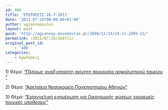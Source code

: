 ```yaml
---
id: 486
title: 'ΕΡΩΤΗΣΕΙΣ 26-7-2011'
date: '2011-07-26T00:00:00+03:00'
author: agiannopoulos
layout: post
guid: 'http://agiannop.mousmoulas.gr/2009/11/24/24-11-2009-11/'
permalink: /2011/07/26/260711/
original_post_id:
    - '486'
categories:
    - Ερωτήσεις
---
```


1\) Θέμα: [“Πλήρως αναξιοποίητη ακίνητη περιουσία ασφαλιστικού ταμείου “](/wp-content/uploads/2009/11/26072011_akiniti_periousia_tameion.pdf)

2\) Θέμα: [“Αρεταίειο Νοσοκομείο Πανεπιστημίου Αθηνών”](/wp-content/uploads/2009/11/26072011_aretaieio.pdf)

3\) Θέμα: [”Εισαγγελική ενημέρωση για Οικονομικής φύσεως εκκρεμείς ποινικές υποθέσεις”](/wp-content/uploads/2009/11/26072011_ekremeis_poinikes_ypotheseis.pdf)
